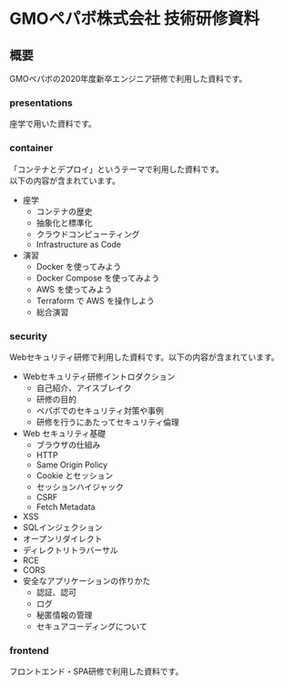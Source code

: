 # GMOペパボ株式会社 技術研修資料

## 概要

GMOペパボの2020年度新卒エンジニア研修で利用した資料です。  

### presentations

座学で用いた資料です。

### container

「コンテナとデプロイ」というテーマで利用した資料です。  
以下の内容が含まれています。  

- 座学
  - コンテナの歴史
  - 抽象化と標準化
  - クラウドコンピューティング
  - Infrastructure as Code
- 演習
  - Docker を使ってみよう
  - Docker Compose を使ってみよう
  - AWS を使ってみよう
  - Terraform で AWS を操作しよう
  - 総合演習

### security

Webセキュリティ研修で利用した資料です。以下の内容が含まれています。

- Webセキュリティ研修イントロダクション
  - 自己紹介、アイスブレイク
  - 研修の目的
  - ペパボでのセキュリティ対策や事例
  - 研修を行うにあたってセキュリティ倫理
- Web セキュリティ基礎
  - ブラウザの仕組み
  - HTTP
  - Same Origin Policy
  - Cookie とセッション
  - セッションハイジャック
  - CSRF
  - Fetch Metadata
- XSS
- SQLインジェクション
- オープンリダイレクト
- ディレクトリトラバーサル
- RCE
- CORS
- 安全なアプリケーションの作りかた
  - 認証、認可
  - ログ
  - 秘匿情報の管理
  - セキュアコーディングについて

### frontend

フロントエンド・SPA研修で利用した資料です。
